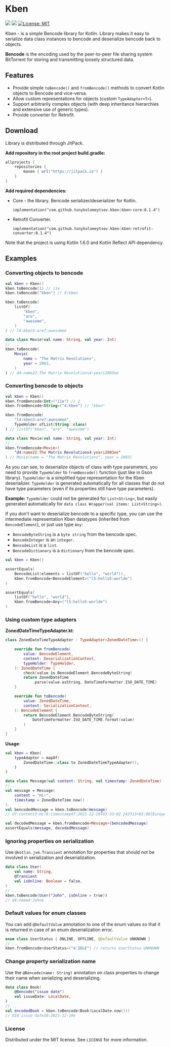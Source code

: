 # Kben

[![](https://jitpack.io/v/tonykolomeytsev/kben.svg)](https://jitpack.io/#tonykolomeytsev/kben)
![](https://github.com/tonykolomeytsev/kben/actions/workflows/pull_requests.yml/badge.svg?branch=master)
[![License: MIT](https://img.shields.io/badge/License-MIT-yellow.svg)](https://opensource.org/licenses/MIT)

Kben - is a simple Bencode library for Kotlin. Library makes it easy to serialize data class instances to bencode and deserialize bencode back to objects.

**Bencode** is the encoding used by the peer-to-peer file sharing system BitTorrent for storing and transmitting loosely structured data.

## Features

* Provide simple `toBencode()` and `fromBencode()` methods to convert Kotlin objects to Bencode and vice-versa.
* Allow custom representations for objects (custom `TypeAdapter<T>`).
* Support arbitrarily complex objects (with deep inheritance hierarchies and extensive use of generic types).
* Provide converter for Retrofit.

## Download

Library is distributed through JitPack.

**Add repository in the root project build.gradle:**

```groovy
allprojects {
    repositories {
        maven { url("https://jitpack.io") }
    }
}
```

**Add required dependencies:**

- Core - the library. Bencode serializer/deserializer for Kotlin.

  `implementation("com.github.tonykolomeytsev.kben:kben-core:0.1.4")`

- Retrofit Converter.

  `implementation("com.github.tonykolomeytsev.kben:kben-retrofit-converter:0.1.4")`

Note that the project is using Kotlin 1.6.0 and Kotlin Reflect API dependency.

## Examples

### Converting objects to bencode

```kotlin
val kben = Kben()
kben.toBencode(1) // i1e
kben.toBencode("kben") // 4:kben

kben.toBencode(
    listOf(
        "kben", 
        "are", 
        "awesome",
    )
) // l4:kben3:are7:awesomee

data class Movie(val name: String, val year: Int)
// ...
kben.toBencode(
    Movie(
        name = "The Matrix Revolutions", 
        year = 2003,
    )
) // d4:name22:The Matrix Revolutions4:yeari2003ee
```

### Converting bencode to objects

```kotlin
val kben = Kben()
kben.fromBencode<Int>("i1e") // 1
kben.fromBencode<String>("4:kben") // "kben"

kben.fromBencode(
    "l4:kben3:are7:awesomee", 
    TypeHolder.ofList(String::class)
) // listOf("kben", "are", "awesome")

data class Movie(val name: String, val year: Int)
// ...
kben.fromBencode<Movie>(
    "d4:name22:The Matrix Revolutions4:yeari2003ee"
) // Movie(name = "The Matrix Revolutions", year = 2003)
```

As you can see, to deserialize objects of class with type parameters, you need to provide `TypeHolder` to `fromBencode()` function (just like in Gson library). `TypeHolder` is a simplified type representation for the Kben deserializer.  `TypeHolder` is generated automatically for all classes that do not have type parameters (even if its properties still have type parameters).

**Example:**  `TypeHolder` could not be generated for `List<String>`, but easily generated automatically for `data class Wrapper(val items: List<String>)`.

If you don't want to deserialize bencode to a specific type, you can use the intermediate representation Kben datatypes (inherited from `BencodeElement`), or just use type `Any`:
- `BencodeByteString` is a `byte string` from the bencode spec.
- `BencodeInteger` is an `integer`.
- `BencodeList` is a `list`.
- `BencodeDictionary` is a `dictionary` from the bencode spec.

```kotlin
val kben = Kben()

assertEquals(
    BencodeList(elements = listOf("hello", "world")),
    kben.fromBencode<BencodeElement>("l5:hello5:worlde")
)

assertEquals(
    listOf("hello", "world"),
    kben.fromBencode<Any>("l5:hello5:worlde")
)
```

### Using custom type adapters

**ZonedDateTimeTypeAdapter.kt**:

```kotlin
class ZonedDateTimeTypeAdapter : TypeAdapter<ZonedDateTime>() {

    override fun fromBencode(
        value: BencodeElement,
        context: DeserializationContext,
        typeHolder: TypeHolder,
    ): ZonedDateTime {
        check(value is BencodeElement.BencodeByteString)
        return ZonedDateTime
            .parse(value.asString, DateTimeFormatter.ISO_DATE_TIME)
    }

    override fun toBencode(
        value: ZonedDateTime, 
        context: SerializationContext,
    ): BencodeElement {
        return BencodeElement.BencodeByteString(
            DateTimeFormatter.ISO_DATE_TIME.format(value)
        )
    }
}
```

**Usage**:

```kotlin
val kben = Kben(
    typeAdapter = mapOf(
        ZonedDateTime::class to ZonedDateTimeTypeAdapter(),
    )
)

data class Message(val content: String, val timestamp: ZonedDateTime)
// ...
val message = Message(
    content = "Hi!",
    timestamp = ZonedDateTime.now()
)
val bencodedMessage = kben.toBencode(message)
// d7:content3:Hi!9:timestamp47:2021-12-19T03:33:02.243313+03:00[Europe/Moscow]e

val decodedMessage = kben.fromBencode<Message>(bencodedMessage)
assertEquals(message, decodedMessage)
```

### Ignoring properties on serialization

Use `@kotlin.jvm.Transient` annotation for properties that should not be involved in serialization and deserialization.
```kotlin
data class User(
    val name: String,
    @Transient
    val isOnline: Boolean = false,
)
// ...
kben.toBencode(User("John", isOnline = true))
// d4:name4:Johne
```

### Default values for enum classes

You can add `@DefaultValue` annotation to one of the enum values so that it is returned in case of an enum deserialization error.
```kotlin
enum class UserStatus { ONLINE, OFFLINE, @DefaultValue UNKNOWN }
// ...
kben.fromBencode<UserStatus>("4:IDLE") // returns UserStatus.UNKNOWN
```

### Change property serialization name

Use the `@Bencode(name: String)` annotation on class properties to change their name when serializing and deserializing.
```kotlin
data class Book(
    @Bencode("issue date")
    val issueDate: LocalDate,
)
//...
val encodedBook = kben.toBencode(Book(LocalDate.now())) 
// d10:issue date10:2021-12-19e
```

### License

Distributed under the MIT license. See `LICENSE` for more information.